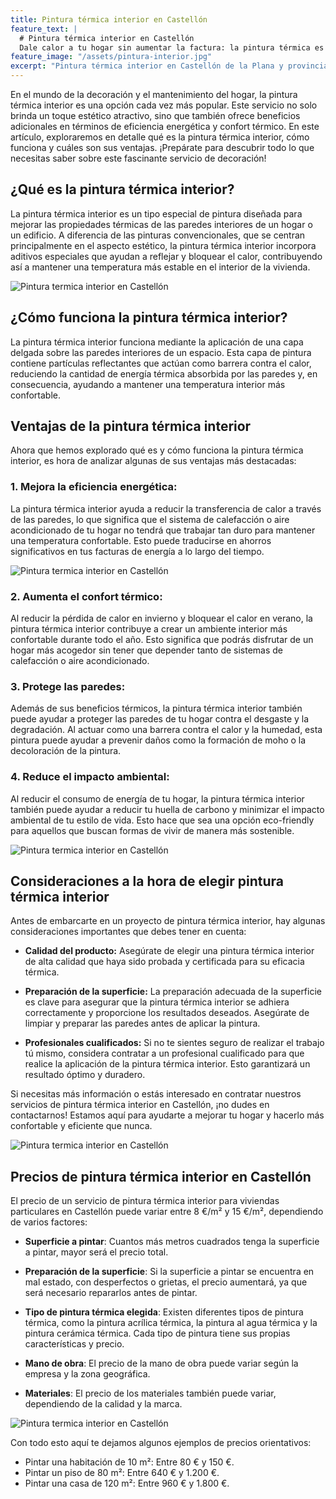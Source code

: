 ```yaml
---
title: Pintura térmica interior en Castellón
feature_text: |
  # Pintura térmica interior en Castellón
  Dale calor a tu hogar sin aumentar la factura: la pintura térmica es tu aliada para un ambiente confortable y eficiente.
feature_image: "/assets/pintura-interior.jpg"
excerpt: "Pintura térmica interior en Castellón de la Plana y provincia."
---
```


En el mundo de la decoración y el mantenimiento del hogar, la pintura térmica interior es una opción cada vez más popular. Este servicio no solo brinda un toque estético atractivo, sino que también ofrece beneficios adicionales en términos de eficiencia energética y confort térmico. En este artículo, exploraremos en detalle qué es la pintura térmica interior, cómo funciona y cuáles son sus ventajas. ¡Prepárate para descubrir todo lo que necesitas saber sobre este fascinante servicio de decoración!

## ¿Qué es la pintura térmica interior?

La pintura térmica interior es un tipo especial de pintura diseñada para mejorar las propiedades térmicas de las paredes interiores de un hogar o un edificio. A diferencia de las pinturas convencionales, que se centran principalmente en el aspecto estético, la pintura térmica interior incorpora aditivos especiales que ayudan a reflejar y bloquear el calor, contribuyendo así a mantener una temperatura más estable en el interior de la vivienda.

<img src="/assets/pintura termica interior en castellon 1.jpeg" alt="Pintura termica interior en Castellón" class="center">


## ¿Cómo funciona la pintura térmica interior?

La pintura térmica interior funciona mediante la aplicación de una capa delgada sobre las paredes interiores de un espacio. Esta capa de pintura contiene partículas reflectantes que actúan como barrera contra el calor, reduciendo la cantidad de energía térmica absorbida por las paredes y, en consecuencia, ayudando a mantener una temperatura interior más confortable.

## Ventajas de la pintura térmica interior

Ahora que hemos explorado qué es y cómo funciona la pintura térmica interior, es hora de analizar algunas de sus ventajas más destacadas:

### 1. **Mejora la eficiencia energética:**
   La pintura térmica interior ayuda a reducir la transferencia de calor a través de las paredes, lo que significa que el sistema de calefacción o aire acondicionado de tu hogar no tendrá que trabajar tan duro para mantener una temperatura confortable. Esto puede traducirse en ahorros significativos en tus facturas de energía a lo largo del tiempo.

   <img src="/assets/pintura termica interior en castellon 2.jpeg" alt="Pintura termica interior en Castellón" class="center">


### 2. **Aumenta el confort térmico:**
   Al reducir la pérdida de calor en invierno y bloquear el calor en verano, la pintura térmica interior contribuye a crear un ambiente interior más confortable durante todo el año. Esto significa que podrás disfrutar de un hogar más acogedor sin tener que depender tanto de sistemas de calefacción o aire acondicionado.

### 3. **Protege las paredes:**
   Además de sus beneficios térmicos, la pintura térmica interior también puede ayudar a proteger las paredes de tu hogar contra el desgaste y la degradación. Al actuar como una barrera contra el calor y la humedad, esta pintura puede ayudar a prevenir daños como la formación de moho o la decoloración de la pintura.

### 4. **Reduce el impacto ambiental:**
   Al reducir el consumo de energía de tu hogar, la pintura térmica interior también puede ayudar a reducir tu huella de carbono y minimizar el impacto ambiental de tu estilo de vida. Esto hace que sea una opción eco-friendly para aquellos que buscan formas de vivir de manera más sostenible.

   <img src="/assets/pintura termica interior en castellon 3.jpeg" alt="Pintura termica interior en Castellón" class="center">


## Consideraciones a la hora de elegir pintura térmica interior

Antes de embarcarte en un proyecto de pintura térmica interior, hay algunas consideraciones importantes que debes tener en cuenta:

- **Calidad del producto:** Asegúrate de elegir una pintura térmica interior de alta calidad que haya sido probada y certificada para su eficacia térmica.
  
- **Preparación de la superficie:** La preparación adecuada de la superficie es clave para asegurar que la pintura térmica interior se adhiera correctamente y proporcione los resultados deseados. Asegúrate de limpiar y preparar las paredes antes de aplicar la pintura.

- **Profesionales cualificados:** Si no te sientes seguro de realizar el trabajo tú mismo, considera contratar a un profesional cualificado para que realice la aplicación de la pintura térmica interior. Esto garantizará un resultado óptimo y duradero.

Si necesitas más información o estás interesado en contratar nuestros servicios de pintura térmica interior en Castellón, ¡no dudes en contactarnos! Estamos aquí para ayudarte a mejorar tu hogar y hacerlo más confortable y eficiente que nunca.

<img src="/assets/pintura termica interior en castellon 4.jpeg" alt="Pintura termica interior en Castellón" class="center">


## Precios de pintura térmica interior en Castellón

El precio de un servicio de pintura térmica interior para viviendas particulares en Castellón puede variar entre 8 €/m² y 15 €/m², dependiendo de varios factores:

- **Superficie a pintar**: Cuantos más metros cuadrados tenga la superficie a pintar, mayor será el precio total.

- **Preparación de la superficie**: Si la superficie a pintar se encuentra en mal estado, con desperfectos o grietas, el precio aumentará, ya que será necesario repararlos antes de pintar.

- **Tipo de pintura térmica elegida**: Existen diferentes tipos de pintura térmica, como la pintura acrílica térmica, la pintura al agua térmica y la pintura cerámica térmica. Cada tipo de pintura tiene sus propias características y precio.

- **Mano de obra**: El precio de la mano de obra puede variar según la empresa y la zona geográfica.


- **Materiales**: El precio de los materiales también puede variar, dependiendo de la calidad y la marca.

<img src="/assets/pintura termica interior en castellon 5.jpeg" alt="Pintura termica interior en Castellón" class="center">


Con todo esto aquí te dejamos algunos ejemplos de precios orientativos:

- Pintar una habitación de 10 m²: Entre 80 € y 150 €.
- Pintar un piso de 80 m²: Entre 640 € y 1.200 €.
- Pintar una casa de 120 m²: Entre 960 € y 1.800 €.